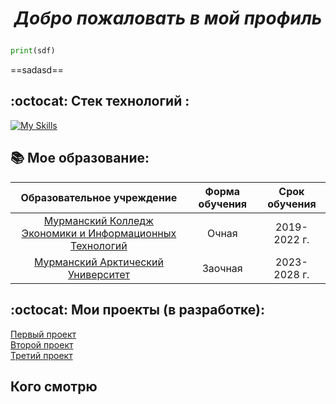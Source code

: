 
# <p style="text-align: center;">*Добро пожаловать в мой профиль*</p>

```python
print(sdf)
```
==sadasd==

## :octocat: Стек технологий :

[![My Skills](https://skillicons.dev/icons?i=py,django,fastapi,git,html,css,js,postgresql,redis,rabbitmq,docker,nginx,linux)]()

## :books: Мое образование:

| Образовательное учреждение | Форма обучения | Срок обучения |
|:--------------------------:|:---------------:|:-------------:|
|[Мурманский Колледж Экономики и Информационных Технологий](https://mkeiit.ru/)| Очная | 2019-2022 г.|
| [Мурманский Арктический Университет](https://mauniver.ru/) |Заочная| 2023-2028 г.|

## :octocat: Мои проекты (в разработке):

[Первый проект](https://mkeiit.ru/)\
[Второй проект](https://mkeiit.ru/)\
[Третий проект](https://mkeiit.ru/)

## Кого смотрю

